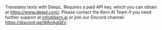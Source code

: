 Translates texts with DeepL. Requires a paid API key, which you can obtain at https://www.deepl.com/. Please contact the Kern AI Team if you need further support at info@kern.ai or join our Discord channel: https://discord.gg/WAnAgQEv 